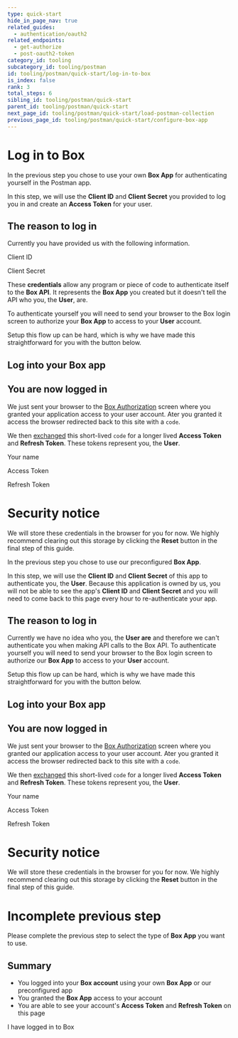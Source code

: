 ```yaml
---
type: quick-start
hide_in_page_nav: true
related_guides:
  - authentication/oauth2
related_endpoints:
  - get-authorize
  - post-oauth2-token
category_id: tooling
subcategory_id: tooling/postman
id: tooling/postman/quick-start/log-in-to-box
is_index: false
rank: 3
total_steps: 6
sibling_id: tooling/postman/quick-start
parent_id: tooling/postman/quick-start
next_page_id: tooling/postman/quick-start/load-postman-collection
previous_page_id: tooling/postman/quick-start/configure-box-app
---
```


# Log in to Box

<Choice option='postman.app_type' value='use_own' color='none'>

In the previous step you chose to use your own **Box App** for authenticating
yourself in the Postman app.

In this step, we will use the **Client ID** and **Client Secret** you provided
to log you in and create an **Access Token** for your user.

## The reason to log in

Currently you have provided us with the following information.

<Store disabled inline id='postman_credentials.client_id'>

Client ID

</Store>

<Store disabled inline obscured id='postman_credentials.client_secret'>

Client Secret

</Store>

These **credentials** allow any program or piece of code to authenticate
itself to the **Box API**. It represents the **Box App** you created but it
doesn't tell the API who you, the **User**, are.

To authenticate yourself you will need to send your browser to the Box login
screen to authorize your **Box App** to access to your **User** account.

Setup this flow up can be hard, which is why we have made this straightforward
for you with the button below.

## Log into your Box app

<Trigger option='postman.login' value='clicked'>

<LoginButton id='postman_credentials' >

</LoginButton>

</Trigger>

<LoggedIn id='postman_credentials'>

## You are now logged in

We just sent your browser to the [Box Authorization](e://get-authorize)
screen where you granted your application access to your user account. Ater
you granted it access the browser redirected back to this site with a `code`.

We then [exchanged](e://post-oauth2-token) this short-lived `code` for a
longer lived **Access Token** and **Refresh Token**. These tokens represent
you, the **User**.

<Store disabled inline id='postman_credentials' field='name'>

Your name

</Store>

<Store disabled inline obscured id='postman_credentials' field='access_token'>

Access Token

</Store>

<Store disabled inline obscured id='postman_credentials' field='refresh_token'>

Refresh Token

</Store>

<Message danger>

# Security notice

We will store these credentials in the browser for you for now. We highly
recommend clearing out this storage by clicking the **Reset** button in the
final step of this guide.

</Message>

</LoggedIn>

</Choice>

<Choice option='postman.app_type' value='use_box' color='none'>

In the previous step you chose to use our preconfigured **Box App**.

In this step, we will use the **Client ID** and **Client Secret** of this app
to authenticate you, the **User**. Because this application is owned by us,
you will not be able to see the app's **Client ID** and **Client Secret** and
you will need to come back to this page every hour to re-authenticate your app.

## The reason to log in

Currently we have no idea who you, the **User are** and therefore we can't
authenticate you when making API calls to the Box API. To authenticate
yourself you will need to send your browser to the Box login screen to
authorize our **Box App** to access to your **User** account.

Setup this flow up can be hard, which is why we have made this
straightforward for you with the button below.

## Log into your Box app

<Trigger option='postman.login' value='clicked'>

<LoginButton >

</LoginButton>

</Trigger>

<LoggedIn>

## You are now logged in

We just sent your browser to the [Box Authorization](e://get-authorize)
screen where you granted our application access to your user account. Ater
you granted it access the browser redirected back to this site with a `code`.

We then [exchanged](e://post-oauth2-token) this short-lived `code` for a
longer lived **Access Token** and **Refresh Token**. These tokens represent
you, the **User**.

<Store disabled inline id='credentials' field='name'>

Your name

</Store>

<Store disabled inline obscured id='credentials' field='access_token'>

Access Token

</Store>

<Store disabled inline obscured id='credentials' field='refresh_token'>

Refresh Token

</Store>

<Message danger>

# Security notice

We will store these credentials in the browser for you for now. We highly
recommend clearing out this storage by clicking the **Reset** button in the
final step of this guide.

</Message>

</LoggedIn>

</Choice>

<Choice option='postman.app_type' unset color='none'>

<Message danger>

# Incomplete previous step

Please complete the previous step to select the type of **Box App** you want
to use.

</Message>

</Choice>

<Choice option='postman.app_type' value='use_box,use_own' color='none'>

## Summary

* You logged into your **Box account** using your own **Box App** or our
  preconfigured app
* You granted the **Box App** access to your account
* You are able to see your account's **Access Token** and **Refresh Token**
  on this page

</Choice>

<Observe option='postman.login' value='clicked'>

<Next>

I have logged in to Box

</Next>

</Observe>
